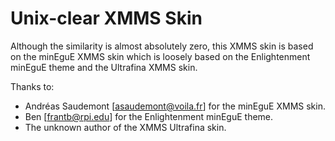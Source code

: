 Unix-clear XMMS Skin
====================

Although the similarity is almost absolutely zero, this XMMS skin is based on
the minEguE XMMS skin which is loosely based on the Enlightenment minEguE theme
and the Ultrafina XMMS skin.

Thanks to:
 - Andréas Saudemont [asaudemont@voila.fr] for the minEguE XMMS skin.
 - Ben [frantb@rpi.edu] for the Enlightenment minEguE theme.
 - The unknown author of the XMMS Ultrafina skin.
